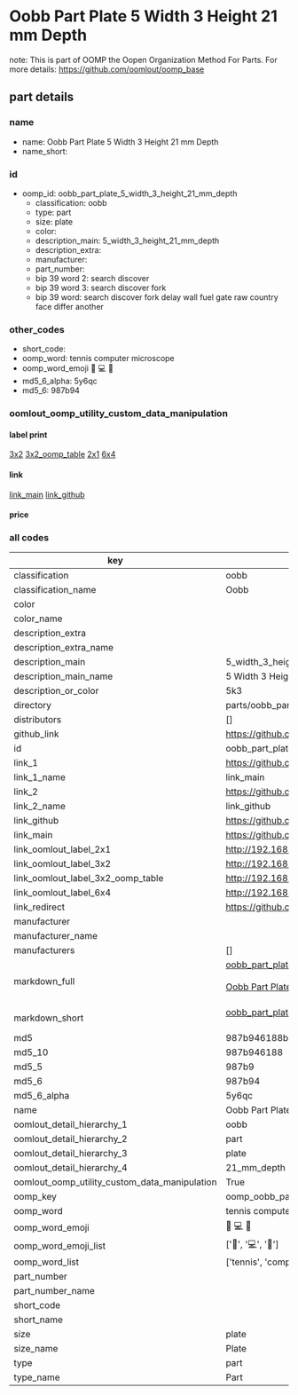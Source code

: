 # Oobb Part Plate 5 Width 3 Height 21 mm Depth  

note: This is part of OOMP the Oopen Organization Method For Parts. For more details: https://github.com/oomlout/oomp_base

##  part details
  







### name
* name: Oobb Part Plate 5 Width 3 Height 21 mm Depth
* name_short: 
### id
* oomp_id: oobb_part_plate_5_width_3_height_21_mm_depth
  * classification: oobb
  * type: part
  * size: plate
  * color: 
  * description_main: 5_width_3_height_21_mm_depth
  * description_extra: 
  * manufacturer: 
  * part_number: 
  * bip 39 word 2: search discover
  * bip 39 word 3: search discover fork
  * bip 39 word: search discover fork delay wall fuel gate raw country face differ another

### other_codes
* short_code: 
* oomp_word: tennis computer microscope
* oomp_word_emoji :tennis: :computer: :microscope:
* md5_6_alpha: 5y6qc
* md5_6: 987b94






### oomlout_oomp_utility_custom_data_manipulation
#### label print
[3x2](http://192.168.1.245:1112/?label=oomp%205y6qc)
[3x2_oomp_table](http://192.168.1.108:1112/?label=oomp%205y6qc)
[2x1](http://192.168.1.242:1112/?label=oomp%205y6qc)
[6x4](http://192.168.1.55:1112/?label=oomp%205y6qc)    

#### link

[link_main](https://github.com/oomlout/oomlout_oomp_version_1_messy/tree/main/parts/oobb_part_plate_5_width_3_height_21_mm_depth) [link_github](https://github.com/oomlout/oomlout_oomp_version_1_messy/tree/main/parts/oobb_part_plate_5_width_3_height_21_mm_depth)                             

#### price







### all codes 
| key | value |  
| --- | --- |  
| classification | oobb |  
| classification_name | Oobb |  
| color |  |  
| color_name |  |  
| description_extra |  |  
| description_extra_name |  |  
| description_main | 5_width_3_height_21_mm_depth |  
| description_main_name | 5 Width 3 Height 21 mm Depth |  
| description_or_color | 5k3 |  
| directory | parts/oobb_part_plate_5_width_3_height_21_mm_depth |  
| distributors | [] |  
| github_link | https://github.com/oomlout/oomlout_oomp_part_src/tree/main/parts/oobb_part_plate_5_width_3_height_21_mm_depth |  
| id | oobb_part_plate_5_width_3_height_21_mm_depth |  
| link_1 | https://github.com/oomlout/oomlout_oomp_version_1_messy/tree/main/parts/oobb_part_plate_5_width_3_height_21_mm_depth |  
| link_1_name | link_main |  
| link_2 | https://github.com/oomlout/oomlout_oomp_version_1_messy/tree/main/parts/oobb_part_plate_5_width_3_height_21_mm_depth |  
| link_2_name | link_github |  
| link_github | https://github.com/oomlout/oomlout_oomp_version_1_messy/tree/main/parts/oobb_part_plate_5_width_3_height_21_mm_depth |  
| link_main | https://github.com/oomlout/oomlout_oomp_version_1_messy/tree/main/parts/oobb_part_plate_5_width_3_height_21_mm_depth |  
| link_oomlout_label_2x1 | http://192.168.1.242:1112/?label=oomp%205y6qc |  
| link_oomlout_label_3x2 | http://192.168.1.245:1112/?label=oomp%205y6qc |  
| link_oomlout_label_3x2_oomp_table | http://192.168.1.108:1112/?label=oomp%205y6qc |  
| link_oomlout_label_6x4 | http://192.168.1.55:1112/?label=oomp%205y6qc |  
| link_redirect | https://github.com/oomlout/oomlout_oomp_version_1_messy/tree/main/parts/oobb_part_plate_5_width_3_height_21_mm_depth |  
| manufacturer |  |  
| manufacturer_name |  |  
| manufacturers | [] |  
| markdown_full | [oobb_part_plate_5_width_3_height_21_mm_depth](none)<br>[](none)<br>[Oobb Part Plate 5 Width 3 Height 21 Mm Depth](none)<br><br> |  
| markdown_short | [oobb_part_plate_5_width_3_height_21_mm_depth](none)<br><br> |  
| md5 | 987b946188b28c0977fb539eb6cfbe10 |  
| md5_10 | 987b946188 |  
| md5_5 | 987b9 |  
| md5_6 | 987b94 |  
| md5_6_alpha | 5y6qc |  
| name | Oobb Part Plate 5 Width 3 Height 21 mm Depth |  
| oomlout_detail_hierarchy_1 | oobb |  
| oomlout_detail_hierarchy_2 | part |  
| oomlout_detail_hierarchy_3 | plate |  
| oomlout_detail_hierarchy_4 | 21_mm_depth |  
| oomlout_oomp_utility_custom_data_manipulation | True |  
| oomp_key | oomp_oobb_part_plate_5_width_3_height_21_mm_depth |  
| oomp_word | tennis computer microscope |  
| oomp_word_emoji | :tennis: :computer: :microscope: |  
| oomp_word_emoji_list | [':tennis:', ':computer:', ':microscope:'] |  
| oomp_word_list | ['tennis', 'computer', 'microscope'] |  
| part_number |  |  
| part_number_name |  |  
| short_code |  |  
| short_name |  |  
| size | plate |  
| size_name | Plate |  
| type | part |  
| type_name | Part |  
